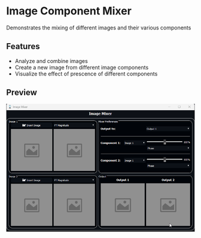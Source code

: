 # Image Component Mixer

Demonstrates the mixing of different images and their various components

## Features

* Analyze and combine images
* Create a new image from different image components
* Visualize the effect of prescence of different components

## Preview

![animation](./preview.gif)
